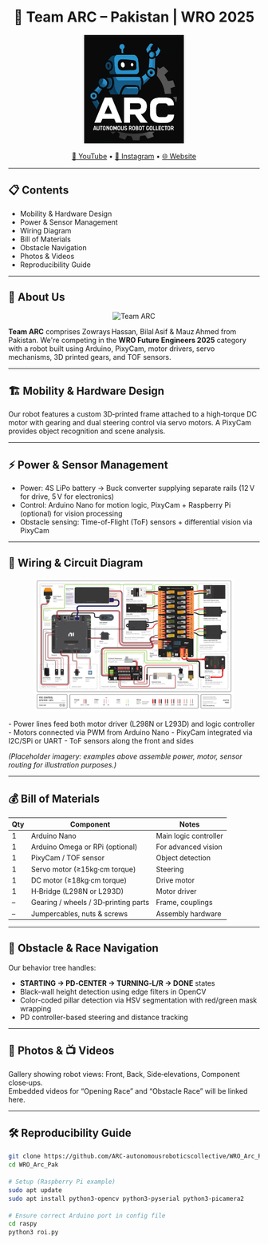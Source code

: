 <h1 align="center">🤖 Team ARC – Pakistan | WRO 2025</h1>

<p align="center">
  <img src="team_arc_logo.jpeg" alt="Team ARC Logo" width="200"/>
</p>

<p align="center">
  <a href="https://www.youtube.com/@TeamARC" target="_blank">🎥 YouTube</a> •
  <a href="https://instagram.com/teamarc" target="_blank">📸 Instagram</a> •
  <a href="https://teamarc.com" target="_blank">🌐 Website</a>
</p>

---

## 📋 Contents

- Mobility & Hardware Design  
- Power & Sensor Management  
- Wiring Diagram  
- Bill of Materials  
- Obstacle Navigation  
- Photos & Videos  
- Reproducibility Guide

---

## 👥 About Us


<p align="center">
  <img src="t_image(2).jpg" alt="Team ARC" width="300"/>
</p>

**Team ARC** comprises Zowrays Hassan, Bilal Asif & Mauz Ahmed from Pakistan. We're competing in the **WRO Future Engineers 2025** category with a robot built using Arduino, PixyCam, motor drivers, servo mechanisms, 3D printed gears, and TOF sensors.

---

## 🏗️ Mobility & Hardware Design

Our robot features a custom 3D‑printed frame attached to a high‑torque DC motor with gearing and dual steering control via servo motors. A PixyCam provides object recognition and scene analysis.

---

## ⚡ Power & Sensor Management

- Power: 4S LiPo battery → Buck converter supplying separate rails (12 V for drive, 5 V for electronics)  
- Control: Arduino Nano for motion logic, PixyCam + Raspberry Pi (optional) for vision processing  
- Obstacle sensing: Time-of-Flight (ToF) sensors + differential vision via PixyCam

---

## 🔌 Wiring & Circuit Diagram

<p align="center">
  <img src="circuit.svg" alt="Circuit Diagram" width="400"/>
</p>
- Power lines feed both motor driver (L298N or L293D) and logic controller
- Motors connected via PWM from Arduino Nano
- PixyCam integrated via I2C/SPi or UART
- ToF sensors along the front and sides

*(Placeholder imagery: examples above assemble power, motor, sensor routing for illustration purposes.)*

---

## 💰 Bill of Materials

| Qty | Component                             | Notes                   |
|-----|---------------------------------------|--------------------------|
| 1   | Arduino Nano                          | Main logic controller    |
| 1   | Arduino Omega or RPi (optional)       | For advanced vision      |
| 1   | PixyCam / TOF sensor                  | Object detection         |
| 1   | Servo motor (≥15kg·cm torque)         | Steering                 |
| 1   | DC motor (≥18kg·cm torque)            | Drive motor              |
| 1   | H‑Bridge (L298N or L293D)             | Motor driver             |
| –   | Gearing / wheels / 3D‑printing parts  | Frame, couplings         |
| –   | Jumpercables, nuts & screws           | Assembly hardware        |

---

## 🧩 Obstacle & Race Navigation

Our behavior tree handles:
- **STARTING → PD‑CENTER → TURNING‑L/R → DONE** states  
- Black-wall height detection using edge filters in OpenCV  
- Color-coded pillar detection via HSV segmentation with red/green mask wrapping  
- PD controller-based steering and distance tracking

---

## 📸 Photos & 📺 Videos

Gallery showing robot views: Front, Back, Side‑elevations, Component close‑ups.  
Embedded videos for “Opening Race” and “Obstacle Race” will be linked here.

---

## 🛠️ Reproducibility Guide

```bash
git clone https://github.com/ARC-autonomousroboticscollective/WRO_Arc_Pak.git
cd WRO_Arc_Pak

# Setup (Raspberry Pi example)
sudo apt update
sudo apt install python3-opencv python3-pyserial python3-picamera2

# Ensure correct Arduino port in config file
cd raspy
python3 roi.py
